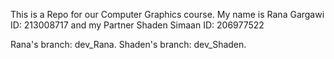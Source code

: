 This is a Repo for our Computer Graphics course.
My name is Rana Gargawi ID: 213008717
and my Partner Shaden Simaan ID: 206977522

Rana's branch: dev_Rana.
Shaden's branch: dev_Shaden.
